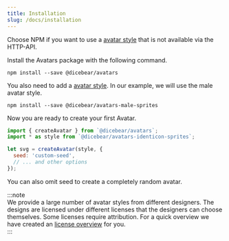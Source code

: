 ```yaml
---
title: Installation
slug: /docs/installation
---
```


Choose NPM if you want to use a [avatar style](/styles) that is not available via the HTTP-API.

Install the Avatars package with the following command.

    npm install --save @dicebear/avatars

You also need to add a [avatar style](/styles). In our example, we will use the male avatar style.

    npm install --save @dicebear/avatars-male-sprites

Now you are ready to create your first Avatar.

```js
import { createAvatar } from `@dicebear/avatars`;
import * as style from `@dicebear/avatars-identicon-sprites`;

let svg = createAvatar(style, {
  seed: 'custom-seed',
  // ... and other options
});
```

You can also omit seed to create a completely random avatar.

:::note  
We provide a large number of avatar styles from different designers. The designs are licensed under different licenses
that the designers can choose themselves. Some licenses require attribution. For a quick overview we have created an
[license overview](/licenses) for you.  
:::
